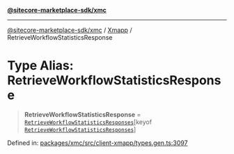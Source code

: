 [**@sitecore-marketplace-sdk/xmc**](../../../../README.md)

***

[@sitecore-marketplace-sdk/xmc](../../../../README.md) / [Xmapp](../README.md) / RetrieveWorkflowStatisticsResponse

# Type Alias: RetrieveWorkflowStatisticsResponse

> **RetrieveWorkflowStatisticsResponse** = [`RetrieveWorkflowStatisticsResponses`](RetrieveWorkflowStatisticsResponses.md)\[keyof [`RetrieveWorkflowStatisticsResponses`](RetrieveWorkflowStatisticsResponses.md)\]

Defined in: [packages/xmc/src/client-xmapp/types.gen.ts:3097](https://github.com/Sitecore/marketplace-sdk/blob/893df143248e67d8c66e942a96045542130259a0/packages/xmc/src/client-xmapp/types.gen.ts#L3097)
